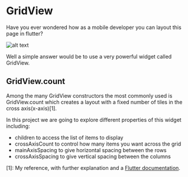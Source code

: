 # GridView

Have you ever wondered how as a mobile developer you can layout this page in flutter?

![alt text](https://images-pw.pixieset.com/elementfield/329386163/2-3bc29ac8-1500.png)

Well a simple answer would be to use a very powerful widget called GridView.

## GridView.count

Among the many GridView constructors the most commonly used is GridView.count which creates a layout with a fixed number of tiles in the cross axis(x-axis)[1].

In this project we are going to explore different properties of this widget including:

- children to access the list of items to display
- crossAxisCount to control how many items you want across the grid
- mainAxisSpacing to give horizontal spacing between the rows
- crossAxisSpacing to give vertical spacing between the columns

[1]: My reference, with further explanation and a [Flutter documentation](https://docs.flutter.dev/).
